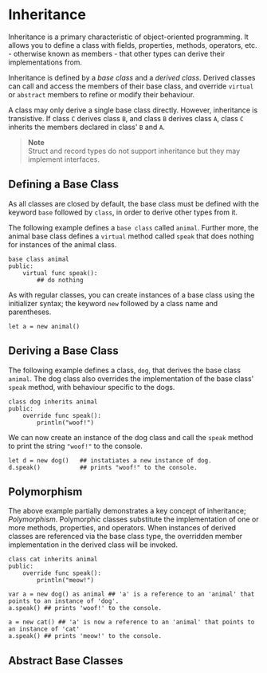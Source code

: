 # Inheritance

Inheritance is a primary characteristic of object-oriented programming. It allows you to define a class with fields, properties, methods, operators, etc. - otherwise known as members - that other types can derive their implementations from.

Inheritance is defined by a _base class_ and a _derived class_. Derived classes can call and access the members of their base class, and override `virtual` or `abstract` members to refine or modify their behaviour.

A class may only derive a single base class directly. However, inheritance is transistive. If class `C` derives class `B`, and class `B` derives class `A`, class `C` inherits the members declared in class' `B` and `A`.

> **Note** <br> Struct and record types do not support inheritance but they may implement interfaces.

## Defining a Base Class

As all classes are closed by default, the base class must be defined with the keyword `base` followed by `class`, in order to derive other types from it.

The following example defines a `base class` called `animal`. Further more, the animal base class defines a `virtual` method called `speak` that does nothing for instances of the animal class.

```rush
base class animal
public:
	virtual func speak():
		## do nothing
```

As with regular classes, you can create instances of a base class using the initializer syntax; the keyword `new` followed by a class name and parentheses.

```rush
let a = new animal()
```

## Deriving a Base Class

The following example defines a class, `dog`, that derives the base class `animal`. The dog class also overrides the implementation of the base class' `speak` method, with behaviour specific to the dogs.

```rush
class dog inherits animal
public:
	override func speak():
		println("woof!")
```

We can now create an instance of the dog class and call the `speak` method to print the string `"woof!"` to the console.

```rush
let d = new dog()	## instatiates a new instance of dog.
d.speak() 			## prints "woof!" to the console.
```

## Polymorphism

The above example partially demonstrates a key concept of inheritance; _Polymorphism_. Polymorphic classes substitute the implementation of one or more methods, properties, and operators. When instances of derived classes are referenced via the base class type, the overridden member implementation in the derived class will be invoked.

```rush
class cat inherits animal
public:
	override func speak():
		println("meow!")

var a = new dog() as animal ## 'a' is a reference to an 'animal' that points to an instance of 'dog'.
a.speak() ## prints 'woof!' to the console.

a = new cat() ## 'a' is now a reference to an 'animal' that points to an instance of 'cat'
a.speak() ## prints 'meow!' to the console.
```

## Abstract Base Classes
